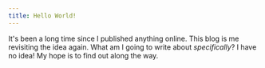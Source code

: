 ```yaml
---
title: Hello World!
---
```


It's been a long time since I published anything online. This blog is me
revisiting the idea again. What am I going to write about *specifically*? I
have no idea! My hope is to find out along the way.

